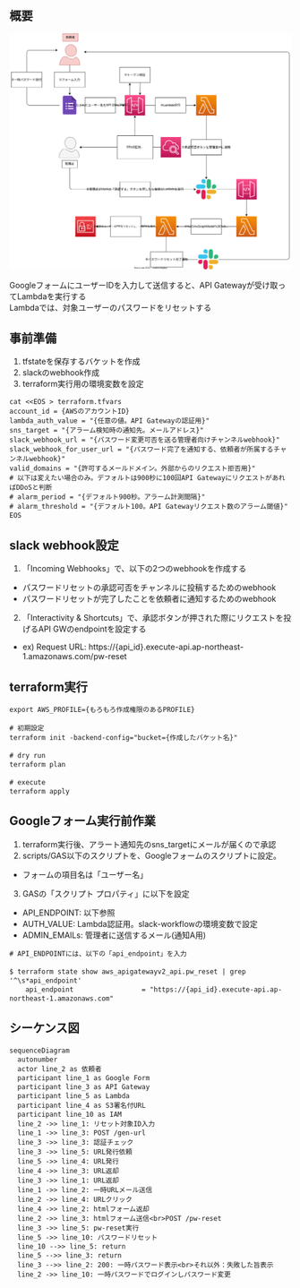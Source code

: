 ## 概要

![](./flow.drawio.svg)

GoogleフォームにユーザーIDを入力して送信すると、API Gatewayが受け取ってLambdaを実行する<br>
Lambdaでは、対象ユーザーのパスワードをリセットする

## 事前準備
1. tfstateを保存するバケットを作成
2. slackのwebhook作成
3. terraform実行用の環境変数を設定

```
cat <<EOS > terraform.tfvars
account_id = {AWSのアカウントID}
lambda_auth_value = "{任意の値。API Gatewayの認証用}"
sns_target = "{アラーム検知時の通知先。メールアドレス}"
slack_webhook_url = "{パスワード変更可否を送る管理者向けチャンネルwebhook}"
slack_webhook_for_user_url = "{パスワード完了を通知する、依頼者が所属するチャンネルwebhook}"
valid_domains = "{許可するメールドメイン。外部からのリクエスト拒否用}"
# 以下は変えたい場合のみ。デフォルトは900秒に100回API GatewayにリクエストがあればDDoSと判断
# alarm_period = "{デフォルト900秒。アラーム計測間隔}"
# alarm_threshold = "{デフォルト100。API Gatewayリクエスト数のアラーム閾値}"
EOS
```

## slack webhook設定
1. 「Incoming Webhooks」で、以下の2つのwebhookを作成する
  - パスワードリセットの承認可否をチャンネルに投稿するためのwebhook
  - パスワードリセットが完了したことを依頼者に通知するためのwebhook
2. 「Interactivity & Shortcuts」で、承認ボタンが押された際にリクエストを投げるAPI GWのendpointを設定する
  - ex) Request URL: https://{api_id}.execute-api.ap-northeast-1.amazonaws.com/pw-reset

## terraform実行

```
export AWS_PROFILE={もろもろ作成権限のあるPROFILE}

# 初期設定
terraform init -backend-config="bucket={作成したバケット名}"

# dry run
terraform plan

# execute
terraform apply
```

## Googleフォーム実行前作業
1. terraform実行後、アラート通知先のsns_targetにメールが届くので承認
2. scripts/GAS以下のスクリプトを、Googleフォームのスクリプトに設定。
  - フォームの項目名は「ユーザー名」
3. GASの「スクリプト プロパティ」に以下を設定
  - API_ENDPOINT: 以下参照
  - AUTH_VALUE: Lambda認証用。slack-workflowの環境変数で設定
  - ADMIN_EMAILs: 管理者に送信するメール(通知A用)

```
# API_ENDPOINTには、以下の「api_endpoint」を入力

$ terraform state show aws_apigatewayv2_api.pw_reset | grep '^\s*api_endpoint'
    api_endpoint                 = "https://{api_id}.execute-api.ap-northeast-1.amazonaws.com"
```

## シーケンス図
```mermaid
sequenceDiagram
  autonumber
  actor line_2 as 依頼者
  participant line_1 as Google Form
  participant line_3 as API Gateway
  participant line_5 as Lambda
  participant line_4 as S3署名付URL
  participant line_10 as IAM
  line_2 ->> line_1: リセット対象ID入力
  line_1 ->> line_3: POST /gen-url
  line_3 ->> line_3: 認証チェック
  line_3 ->> line_5: URL発行依頼
  line_5 ->> line_4: URL発行
  line_4 ->> line_3: URL返却
  line_3 ->> line_1: URL返却
  line_1 ->> line_2: 一時URLメール送信
  line_2 ->> line_4: URLクリック
  line_4 ->> line_2: htmlフォーム返却
  line_2 ->> line_3: htmlフォーム送信<br>POST /pw-reset
  line_3 ->> line_5: pw-reset実行
  line_5 ->> line_10: パスワードリセット
  line_10 -->> line_5: return
  line_5 -->> line_3: return
  line_3 -->> line_2: 200: 一時パスワード表示<br>それ以外：失敗した旨表示
  line_2 ->> line_10: 一時パスワードでログインしパスワード変更
```
